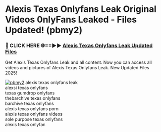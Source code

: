 # Alexis Texas Onlyfans Leak Original Videos 0nlyFans Leaked - Files Updated! (pbmy2)

<h3>🔴 CLICK HERE 🌐==►► <a href="https://tinyurl.com/x26r9saj" rel="nofollow">Alexis Texas Onlyfans Leak Updated Files</a></h3>

Get Alexis Texas Onlyfans Leak and all content. Now you can access all videos and pictures of Alexis Texas Onlyfans Leak. New Updated Files 2025!

[![pbmy2](https://i.imgur.com/LkgZPqh.gif)](https://tinyurl.com/x26r9saj)
alexis texas onlyfans leak<br>
alexsi texas onlyfans<br>
texas gumdrop onlyfans<br>
thebarchive texas onlyfans<br>
barchive texas onlyfans<br>
alexis texas onlyfans porn<br>
alexis texas onlyfans videos<br>
sole purpose texas onlyfans<br>
alexis texas onlyfan
